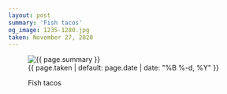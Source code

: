 ```yaml
---
layout: post
summary: 'Fish tacos'
og_image: 1235-1280.jpg
taken: November 27, 2020
---
```


<figure class="post">
<img alt="{{ page.summary }}" sizes="(min-width: 700px) 50vw, calc(100vw - 2rem)" src="{{ site.assets_url }}/1235-640.jpg" srcset="{{ site.assets_url }}/1235-320.jpg 320w, {{ site.assets_url }}/1235-640.jpg 640w, {{ site.assets_url }}/1235-960.jpg 960w, {{ site.assets_url }}/1235-1280.jpg 1280w"/>
<figcaption>
<time>{{ page.taken | default: page.date | date: "%B %-d, %Y" }}</time>
<p>Fish tacos</p>
</figcaption>
</figure>
